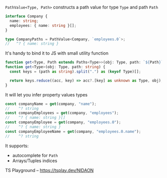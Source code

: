 `PathValue<Type, Path>` constructs a path value for type `Type` and path `Path`

```ts
interface Company {
  name: string;
  employees: { name: string }[];
}

type CompanyPaths = PathValue<Company, `employees.0`>;
//   ^? { name: string }
```

It's handy to bind it to JS with small utility function

```ts
function get<Type, Path extends Paths<Type>>(obj: Type, path: `${Path}`): PathValue<Type, Path>;
function get<Type>(obj: Type, path: string) {
  const keys = (path as string).split(".") as (keyof Type)[];

  return keys.reduce((acc, key) => acc?.[key] as unknown as Type, obj);
}
```

It will let you infer property values types

```ts
const companyName = get(company, "name");
//    ^? string
const companyEmployees = get(company, "employees");
//    ^? { name: string }[]
const companyEmployee = get(company, "employees.0");
//    ^? { name: string }
const companyEmployeeName = get(company, "employees.0.name");
//    ^? string
```

It supports:

- autocomplete for `Path`
- Arrays/Tuples indices

TS Playground – https://tsplay.dev/NlDAON
